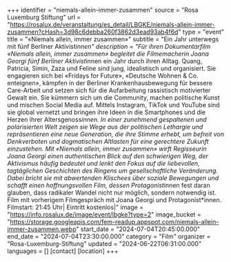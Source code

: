 +++
identifier = "niemals-allein-immer-zusammen"
source = "Rosa Luxemburg Stiftung"
url = "https://rosalux.de/veranstaltung/es_detail/LBGKE/niemals-allein-immer-zusammen?cHash=3d98c6debba260f3862d3ead93ab4f6d"
type = "event"
title = "«Niemals allein, immer zusammen»"
subtitle = "Ein Jahr unterwegs mit fünf Berliner Aktivist*innen"
description = "Für ihren Dokumentarfilm «Niemals allein, immer zusammen» begleitet die Filmemacherin Joana Georgi fünf Berliner Aktivist*innen ein Jahr durch ihren Alltag. Quang, Patricia, Simin, Zaza und Feline sind jung, idealistisch und organisiert. Sie engagieren sich bei «Fridays for Future», «Deutsche Wohnen & Co. enteignen», kämpfen in der Berliner Krankenhausbewegung für bessere Care-Arbeit und setzen sich für die Aufarbeitung rassistisch motivierter Gewalt ein. Sie kümmern sich um die Community, machen politische Kunst und mischen Social Media auf. Mittels Instagram, TikTok und YouTube sind sie global vernetzt und bringen ihre Ideen in die Smartphones und die Herzen ihrer Altersgenoss*innen. In einer zunehmend gespaltenen und polarisierten Welt zeigen sie Wege aus der politischen Lethargie und repräsentieren eine neue Generation, die ihre Stimme erhebt, um befreit von Denkverboten und dogmatischen Altlasten für eine gerechtere Zukunft einzustehen.
Mit «Niemals allein, immer zusammen» wirft Regisseurin Joana Georgi einen authentischen Blick auf den schwierigen Weg, der Aktivismus häufig bedeutet und lenkt den Fokus auf die liebevollen, tagtäglichen Geschichten des Ringens um gesellschaftliche Veränderung. Dabei bricht sie mit abwertenden Klischees über soziale Bewegungen und schafft einen hoffnungsvollen Film, dessen Protagonist*innen fest daran glauben, dass radikaler Wandel nicht nur möglich, sondern notwendig ist.
Film mit vorherigem Filmgespräch mit Joana Georgi und Protagonist*innen.
Filmstart: 21:45 Uhr| Eintritt kostenlos|"
image = "https://info.rosalux.de/image/event/lbgke?type=2"
image_bucket = "https://storage.googleapis.com/fem-readup.appspot.com/niemals-allein-immer-zusammen.webp"
start_date = "2024-07-04T20:45:00.000"
end_date = "2024-07-04T23:30:00.000"
category = "Film"
organizer = "Rosa-Luxemburg-Stiftung"
updated = "2024-06-22T06:31:00.000"
languages = []
[contact]
[location]
+++